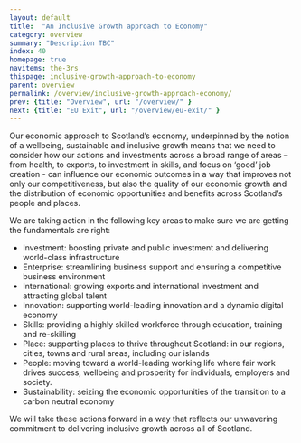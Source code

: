 ```yaml
---
layout: default
title:  "An Inclusive Growth approach to Economy"
category: overview
summary: "Description TBC"
index: 40
homepage: true
navitems: the-3rs
thispage: inclusive-growth-approach-to-economy
parent: overview
permalink: /overview/inclusive-growth-approach-economy/
prev: {title: "Overview", url: "/overview/" }
next: {title: "EU Exit", url: "/overview/eu-exit/" }
---
```


Our economic approach to Scotland’s economy, underpinned by the notion of a wellbeing, sustainable and inclusive growth means that we need to consider how our actions and investments across a broad range of areas – from health, to exports, to investment in skills, and focus on ‘good’ job creation - can influence our economic outcomes  in a way that improves not only our competitiveness, but also the quality of our economic growth and the distribution of economic opportunities and benefits across Scotland’s people and places.  

We are taking action in the following key areas to make sure we are getting the fundamentals are right:  

- Investment: boosting private and public investment and delivering world-class infrastructure
- Enterprise: streamlining business support and ensuring a competitive business environment
- International: growing exports and international investment and attracting global talent
- Innovation: supporting world-leading innovation and a dynamic digital economy
- Skills: providing a highly skilled workforce through education, training and re-skilling
- Place: supporting places to thrive throughout Scotland: in our regions, cities, towns and rural areas, including our islands
- People: moving toward a world-leading working life where fair work drives success, wellbeing and prosperity for individuals, employers and society.
- Sustainability: seizing the economic opportunities of the transition to a carbon neutral economy

We will take these actions forward in a way that reflects our unwavering commitment to delivering inclusive growth across all of Scotland.
